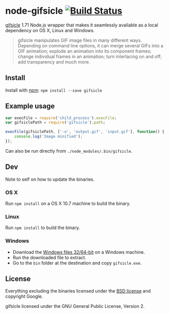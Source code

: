 # node-gifsicle [![Build Status](https://secure.travis-ci.org/yeoman/node-gifsicle.svg?branch=master)](http://travis-ci.org/yeoman/node-gifsicle)

[gifsicle](http://www.lcdf.org/gifsicle/) 1.71 Node.js wrapper that makes it seamlessly available as a local dependency on OS X, Linux and Windows.

> gifsicle manipulates GIF image files in many different ways. Depending on command line options, it can merge several GIFs into a GIF animation; explode an animation into its component frames; change individual frames in an animation; turn interlacing on and off; add transparency and much more.

## Install

Install with [npm](https://npmjs.org/package/gifsicle): `npm install --save gifsicle`

## Example usage

```js
var execFile = require('child_process').execFile;
var gifsiclePath = require('gifsicle').path;

execFile(gifsiclePath, ['-o', 'output.gif', 'input.gif'], function() {
	console.log('Image minified');
});
```

Can also be run directly from `./node_modules/.bin/gifsicle`.

## Dev

Note to self on how to update the binaries.

### OS X

Run `npm install` on a OS X 10.7 machine to build the binary.

### Linux

Run `npm install` to build the binary.

### Windows

- Download the [Windows files 32/64-bit](http://www.lcdf.org/gifsicle/) on a Windows machine.
- Run the downloaded file to extract.
- Go to the `bin` folder at the destination and copy `gifsicle.exe`.

## License

Everything excluding the binaries licensed under the [BSD license](http://opensource.org/licenses/bsd-license.php) and copyright Google.

gifsicle licensed under the GNU General Public License, Version 2.
